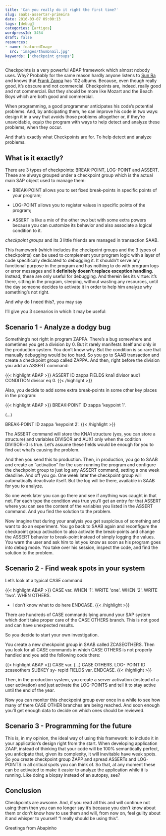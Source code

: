 ```yaml
---
title: 'Can you really do it right the first time?'
slug: saabs-assertar-primeira
date: 2016-03-07 09:00:13
tags: [debug]
categories: [artigos]
wordpressId: 3454
draft: false
resources:
- name: featuredImage
  src: 'images/thumbnail.jpg'
keywords: ['checkpoint groups']
---
```

Checkpoints is a very powerful ABAP framework which almost nobody uses. Why? Probably for the same reason hardly anyone listens to [Sun Ra][1] and knows that [Frank Zappa][2] has 102 albums. Because, even though really good, it’s obscure and not commercial. Checkpoints are, indeed, really good and not commercial. But they should be more like Mozart and the Beach Boys which are both good and commercial.

<!--more-->

When programming, a good programmer anticipates his code’s potential problems. And, by anticipating them, he can improve his code in two ways: design it in a way that avoids those problems altogether or, if they’re unavoidable, equip the program with ways to help detect and analyze these problems, when they occur.

And that’s exactly what Checkpoints are for. To help detect and analyze problems.

## What is it exactly?

There are 3 types of checkpoints: BREAK-POINT, LOG-POINT and ASSERT. These are always grouped under a checkpoint group which is the actual main SAP object used to manage them:

  * BREAK-POINT allows you to set fixed break-points in specific points of your program;

  * LOG-POINT allows you to register values in specific points of the program;

  * ASSERT is like a mix of the other two but with some extra powers because you can customize its behavior and also associate a logical condition to it.

_checkpoint groups_ and its 3 little friends are managed in transaction SAAB.

This framework (which includes the checkpoint groups and the 3 types of checkpoints) can be used to complement your program logic with a layer of code specifically dedicated to debugging it. It shouldn’t serve any functional purpose in the program and has nothing to do with program logs or error messages and it **definitely doesn’t replace exception handling**. Instead, these are only useful for debugging. And therein lies its virtue: it’s there, sitting in the program, sleeping, without wasting any resources, until the day someone decides to activate it in order to help him analyze why something’s not right.

And why do I need this?, you may say

I’ll give you 3 scenarios in which it may be useful:

## Scenario 1 - Analyze a dodgy bug

Something’s not right in program ZAPPA. There’s a bug somewhere and sometimes you get a division by 0. But it rarely manifests itself and only in the production system. You don’t know why. But the condition is so rare that manually debugging would be too hard. So you go to SAAB transaction and create a checkpoint group called ZAPPA. And then, right before the division you add an ASSERT command:


{{< highlight ABAP >}}
ASSERT ID zappa
  FIELDS kna1 divisor aux1
  CONDITION divisor eq 0.
{{< /highlight >}}

Also, you decide to add some extra break-points in some other key places in the program:


{{< highlight ABAP >}}
BREAK-POINT ID zappa 'keypoint 1'.

(...)

BREAK-POINT ID zappa 'keypoint 2'.
{{< /highlight >}}

The ASSERT command will store the KNA1 structure (yes, you can store a structure) and variables DIVISOR and AUX1 only when the codition DIVISOR=0 is true. Let’s assume these fields would be enough for you to find out what’s causing the problem.

And then you send this to production. Then, in production, you go to SAAB and create an “activation” for the user running the program and configure the checkpoint group to just log any ASSERT command, setting a one week deadline. And off you go. One week later the checkpoint group will automatically deactivate itself. But the log will be there, available in SAAB for you to analyze.

So one week later you can go there and see if anything was caught in that net. For each type the condition was true you’ll get an entry for that ASSERT where you can see the content of the variables you listed in the ASSERT command. And you find the solution to the problem.

Now imagine that during your analysis you get suspicious of something and want to do an experiment. You go back to SAAB again and reconfigure the checkpoint group activation to also activate the break-points and change the ASSERT behavior to break-point instead of simply logging the values. You warn the user and ask him to let you know as soon as his program goes into debug mode. You take over his session, inspect the code, and find the solution to the problem.

## Scenario 2 - Find weak spots in your system

Let’s look at a typical CASE command:

{{< highlight ABAP >}}
CASE var.
  WHEN '1'.
    WRITE 'one'.
  WHEN '2'.
    WRITE 'two'.
  WHEN OTHERS.
*   I don’t know what to do here
ENDCASE.
{{< /highlight >}}

There are hundreds of CASE commands lying around your SAP system which don’t take proper care of the CASE OTHERS branch. This is not good and can have unexpected results.

So you decide to start your own investigation.

You create a new checkpoint group in SAAB called ZCASEOTHERS. Then you look for all CASE commands in which CASE OTHERS is not properly handled and you add the following code there:


{{< highlight ABAP >}}
  CASE var.
(...)
  CASE OTHERS.
    LOG- POINT ID zcaseothers
      SUBKEY sy- repid
      FIELDS var.
ENDCASE.
{{< /highlight >}}

Then, in the production system, you create a server activation (instead of a user activation) and just activate the LOG-POINTS and tell it to stay active until the end of the year.

Now you can monitor this checkpoint group ever once in a while to see how many of there CASE OTHER branches are being reached. And soon enough you’ll get enough data to decide on which ones should be reviewed.

## Scenario 3 - Programming for the future

This is, in my opinion, the ideal way of using this framework: to include it in your application’s design right from the start. When developing application ZAAP, instead of thinking that your code will be 100% semantically perfect, you anticipate that, given its complexity, it will inevitable have weak spots. So you create checkpoint group ZAPP and spread ASSERTs and LOG-POINTS in all critical spots you can think of. So that, at any moment these can be activated to make it easier to analyze the application while it is running. Like doing a biopsy instead of an autopsy, see?

## Conclusion

Checkpoints are awsome. And, if you read all this and will continue not using them then you can no longer say it’s because you don’t know about them or don’t know how to use them and will, from now on, feel guilty about it and whisper to yourself “I really should be using this”.

Greetings from Abapinho

   [1]: https://pt.wikipedia.org/wiki/Sun_Ra
   [2]: https://pt.wikipedia.org/wiki/Frank_Zappa
